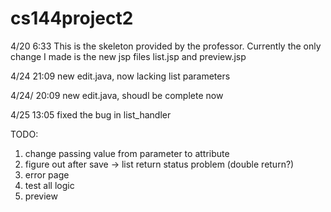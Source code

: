 # cs144project2

4/20 6:33
This is the skeleton provided by the professor. Currently the only change I made is the new jsp files list.jsp and preview.jsp

4/24 21:09
new edit.java, now lacking list parameters

4/24/ 20:09 
new edit.java, shoudl be complete now

4/25 13:05
fixed the bug in list_handler

TODO: 
1. change passing value from parameter to attribute
2. figure out after save -> list return status problem (double return?)
3. error page
4. test all logic
5. preview

